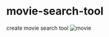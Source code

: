 # movie-search-tool
create movie search tool
![movie](https://user-images.githubusercontent.com/52837649/86200377-7853cd80-bb2a-11ea-9393-0a7147613897.gif)

